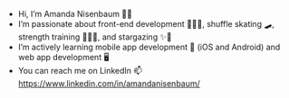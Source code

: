- Hi, I’m Amanda Nisenbaum 👋🏼
- I’m passionate about front-end development 👩🏻‍💻, shuffle skating 🛹, strength training 🏋🏻‍♀️, and stargazing ✨🔭
- I’m actively learning mobile app development 📱 (iOS and Android) and web app development 🖥 
- You can reach me on LinkedIn 📫 https://www.linkedin.com/in/amandanisenbaum/ 

